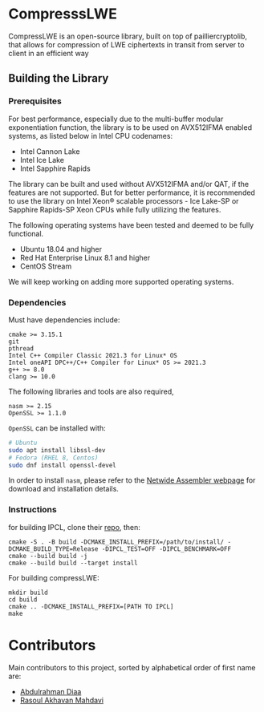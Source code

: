 # CompresssLWE
CompressLWE is an open-source library, built on top of pailliercryptolib, that allows for compression of LWE ciphertexts in transit from server to client in an efficient way

## Building the Library

### Prerequisites
For best performance, especially due to the multi-buffer modular exponentiation function, the library is to be used on AVX512IFMA enabled systems, as listed below in Intel CPU codenames:
- Intel Cannon Lake
- Intel Ice Lake
- Intel Sapphire Rapids

The library can be built and used without AVX512IFMA and/or QAT, if the features are not supported. But for better performance, it is recommended to use the library on Intel Xeon® scalable processors - Ice Lake-SP or Sapphire Rapids-SP Xeon CPUs while fully utilizing the features.

The following operating systems have been tested and deemed to be fully functional.
- Ubuntu 18.04 and higher
- Red Hat Enterprise Linux 8.1 and higher
- CentOS Stream

We will keep working on adding more supported operating systems.
### Dependencies
Must have dependencies include:
```
cmake >= 3.15.1
git
pthread
Intel C++ Compiler Classic 2021.3 for Linux* OS
Intel oneAPI DPC++/C++ Compiler for Linux* OS >= 2021.3
g++ >= 8.0
clang >= 10.0
```

The following libraries and tools are also required,
```
nasm >= 2.15
OpenSSL >= 1.1.0
```

```OpenSSL``` can be installed with:
```bash
# Ubuntu
sudo apt install libssl-dev
# Fedora (RHEL 8, Centos)
sudo dnf install openssl-devel
```

In order to install ```nasm```, please refer to the [Netwide Assembler webpage](https://nasm.us/) for download and installation details.

### Instructions
for building IPCL, clone their [repo](https://github.com/intel/pailliercryptolib), then:
```
cmake -S . -B build -DCMAKE_INSTALL_PREFIX=/path/to/install/ -DCMAKE_BUILD_TYPE=Release -DIPCL_TEST=OFF -DIPCL_BENCHMARK=OFF
cmake --build build -j
cmake --build build --target install
```
For building compressLWE:
```
mkdir build
cd build
cmake .. -DCMAKE_INSTALL_PREFIX=[PATH TO IPCL]
make
```
# Contributors
Main contributors to this project, sorted by alphabetical order of first name are:
- [Abdulrahman Diaa](https://www.linkedin.com/in/abdulrahman-diaa-555300126/)
- [Rasoul Akhavan Mahdavi](https://rasoulam.github.io/)
